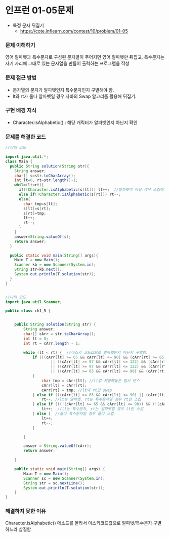 # 인프런 01-05문제
- 특정 문자 뒤집기
    - https://cote.inflearn.com/contest/10/problem/01-05

### 문제 이해하기
영어 알파벳과 특수문자로 구성된 문자열이 주어지면 영어 알파벳만 뒤집고,
특수문자는 자기 자리에 그대로 있는 문자열을 만들어 출력하는 프로그램을 작성

### 문제 접근 방법
- 문자열의 문자가 알파벳인지 특수문자인지 구별해야 함.
- lt와 rt가 둘다 알파벳일 경우 자바의 Swap 알고리즘 활용해 뒤집기.

### 구현 배경 지식
- Character.isAlphabetic() : 해당 캐릭터가 알파벳인지 아닌지 확인

### 문제를 해결한 코드
```java
//강의 코드

import java.util.*;
class Main {
  public String solution(String str){
    String answer;
    char[] s=str.toCharArray();
    int lt=0, rt=str.length()-1;
    while(lt<rt){
      if(!Character.isAlphabetic(s[lt])) lt++;  //알파벳이 아닐 경우 스킵하기 위해 lt는 ++, rt는 --
      else if(!Character.isAlphabetic(s[rt])) rt--;
      else{
        char tmp=s[lt];
        s[lt]=s[rt];
        s[rt]=tmp;
        lt++;
        rt--;
      }
    }
    answer=String.valueOf(s);
    return answer;
  }

  public static void main(String[] args){
    Main T = new Main();
    Scanner kb = new Scanner(System.in);
    String str=kb.next();
    System.out.println(T.solution(str));
  }
}


//나의 코드
import java.util.Scanner;

public class ch1_5 {


    public String solution(String str) {
        String answer;
        char[] cArr = str.toCharArray();
        int lt = 0;
        int rt = cArr.length - 1;

        while (lt < rt) {  //아스키 코드값으로 알파벳인지 아닌지 구별함.
            if (((cArr[lt] >= 65 && cArr[lt] <= 90) && (cArr[rt] >= 65 && cArr[rt] <= 90)) //lr,rt 둘다 대문자
                    || ((cArr[lt] >= 97 && cArr[lt] <= 122) && (cArr[rt] >= 97 && cArr[rt] <= 122)) //lr,rt 둘다 소문자
                    || ((cArr[lt] >= 97 && cArr[lt] <= 122) && (cArr[rt] >= 65 && cArr[rt] <= 90)) //lt 소문자, rt 대문자
                    || ((cArr[lt] >= 65 && cArr[lt] <= 90) && (cArr[rt] >= 97 && cArr[rt] <= 122))) //lt 대문자, rt 소문자
            {
                char tmp = cArr[lt]; //lt값 저장해놓은 임시 변수
                cArr[lt] = cArr[rt]; 
                cArr[rt] = tmp; //lt와 rt값 swap
            } else if (((cArr[lt] >= 65 && cArr[lt] <= 90) || (cArr[lt] >= 97 && cArr[lt] <= 122)) && (!(cArr[rt] >= 65) && !(cArr[rt] <= 90)) || (!(cArr[rt] >= 97) && !(cArr[rt] <= 122))) {
                rt--; //lt는 알파벳, rt는 특수문자일 경우 rt만 스킵
            } else if (((!(cArr[lt] >= 65 && cArr[lt] <= 90)) && (!(cArr[lt] >= 97 && cArr[lt] <= 122))) && ((cArr[rt] >= 65 && cArr[rt] <= 90) || (cArr[rt] >= 97 && cArr[rt] <= 122))) {
                lt++;  //lt는 특수문자, rt는 알파벳일 경우 lt만 스킵
            } else {  //둘다 특수문자일 경우 둘다 스킵
                lt++;
                rt--;
            }

        }

        answer = String.valueOf(cArr);
        return answer;

    }

    public static void main(String[] args) {
        Main T = new Main();
        Scanner sc = new Scanner(System.in);
        String str = sc.nextLine();
        System.out.println(T.solution(str));
    }
}


```

### 해결하지 못한 이유
Character.isAlphabetic() 메소드를 몰라서 아스키코드값으로 알파벳/특수문자 구별하느라 삽질함
